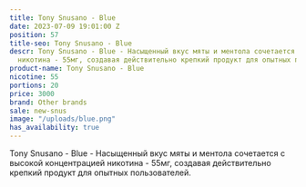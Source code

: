```yaml
---
title: Tony Snusano - Blue
date: 2023-07-09 19:01:00 Z
position: 57
title-seo: Tony Snusano - Blue
descr: Tony Snusano - Blue - Насыщенный вкус мяты и ментола сочетается с высокой концентрацией
  никотина - 55мг, создавая действительно крепкий продукт для опытных пользователей.
product-name: Tony Snusano - Blue
nicotine: 55
portions: 20
price: 3000
brand: Other brands
sale: new-snus
image: "/uploads/blue.png"
has_availability: true
---
```


Tony Snusano - Blue - Насыщенный вкус мяты и ментола сочетается с высокой концентрацией никотина - 55мг, создавая действительно крепкий продукт для опытных пользователей.